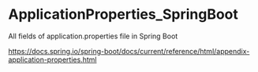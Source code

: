 # ApplicationProperties_SpringBoot
All fields of application.properties file in Spring Boot

https://docs.spring.io/spring-boot/docs/current/reference/html/appendix-application-properties.html
